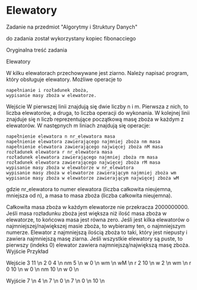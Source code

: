 # Elewatory
Zadanie na przedmiot "Algorytmy i Struktury Danych"

do zadania został wykorzystany kopiec fibonacciego

Oryginalna treść zadania

Elewatory

W kilku elewatorach przechowywane jest ziarno. Należy napisać program, który obsługuje elewatory. Możliwe operacje to

    napełnianie i rozładunek zboża,
    wypisanie masy zboża w elewatorze.

Wejście
W pierwszej linii znajdują się dwie liczby n i m. Pierwsza z nich, to liczba elewatorów, a druga, to liczba operacji do wykonania.
W kolejnej linii znajduje się n liczb reprezentujące początkową masę zboża w każdym z elewatorów.
W następnych m liniach znajdują się operacje:

    napełnienie elewatora n nr_elewatora masa 
    napełnienie elewatora zawierającego najmniej zboża nm masa     
    napełnienie elewatora zawierającego najwięcej zboża nM masa     
    rozładunek elewatora r nr_elewatora masa     
    rozładunek elewatora zawierającego najmniej zboża rm masa     
    rozładunek elewatora zawierającego najwięcej zboża rM masa 
    wypisanie masy zboża w elewatorze w nr_elewatora     
    wypisanie masy zboża w elewatorze zawierającym najmniej zboża wm
    wypisanie masy zboża w elewatorze zawierającym najwięcej zboża wM
    

gdzie nr_elewatora to numer elewatora (liczba całkowita nieujemna, mniejsza od n), a masa to masa zboża (liczba całkowita nieujemna).

Całkowita masa zboża w każdym elewatorze nie przekracza 2000000000. Jeśli masa rozładunku zboża jest większa niż ilość masa zboża w elewatorze, to końcowa masa jest równa zero. Jeśli jest kilka elewatorów o najmniejszej/największej masie zboża, to wybieramy ten, o najmniejszym numerze. Elewator z najmniejszą ilością zboża to taki, który jest niepusty i zawiera najmniejszą masę ziarna. Jeśli wszystkie elewatory są puste, to pierwszy (indeks 0) elewator zawiera najmniejszą/największą masę zboża.
Wyjście
Przykład

Wejście
3 11 \n
2 0 4 \n
nm 5 \n
w 0 \n
wm \n
wM \n
r 2 10 \n
w 2 \n
wm \n
r 0 10 \n
w 0 \n
nm 10 \n
w 0 \n

Wyjście
7 \n
4 \n
7 \n
0 \n
7 \n
0 \n
10 \n

